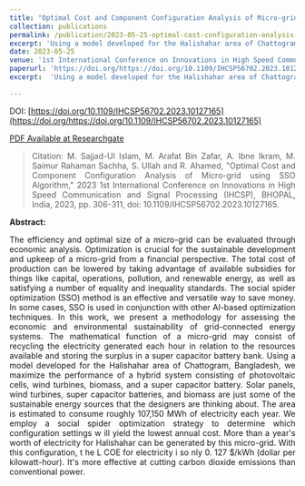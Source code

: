 ```yaml
---
title: "Optimal Cost and Component Configuration Analysis of Micro-grid Using SSO Algorithm"
collection: publications
permalink: /publication/2023-05-25-optimal-cost-configuration-analysis-microgrid-sso
excerpt: 'Using a model developed for the Halishahar area of Chattogram, Bangladesh, we maximize the performance of a hybrid system consisting of photovoltaic cells, wind turbines, biomass, and a super capacitor battery'
date: 2023-05-25
venue: '1st International Conference on Innovations in High Speed Communication and Signal Processing (IHCSP)'
paperurl: 'https://doi.org/https://doi.org/10.1109/IHCSP56702.2023.10127165'
excerpt:  'Using a model developed for the Halishahar area of Chattogram, Bangladesh, we maximize the performance of a hybrid system consisting of photovoltaic cells, wind turbines, biomass, and a super capacitor battery. Solar panels, wind turbines, super capacitor batteries, and biomass are just some of the sustainable energy sources that the designers are thinking about. The area is estimated to consume roughly 107,150 MWh of electricity each year. We employ a social spider optimization strategy to determine which configuration settings will yield the lowest annual cost. More than a year's worth of electricity for Halishahar can be generated by this micro-grid. With this configuration, the LCOE for electricity is only 0.127 $/kWh (dollar per kilowatt-hour). It's more effective at cutting carbon dioxide emissions than conventional power.'

---
```

DOI: [https://doi.org/10.1109/IHCSP56702.2023.10127165](https://doi.org/https://doi.org/10.1109/IHCSP56702.2023.10127165) 

[PDF Available at Researchgate](https://www.researchgate.net/publication/370132615_Optimal_Cost_and_Component_Configuration_Analysis_of_Micro-grid_Using_GWO_Algorithm)

> <p style='text-align: justify;'> Citation: M. Sajjad-Ul Islam, M. Arafat Bin Zafar, A. Ibne Ikram, M. Saimur Rahaman Sachha, S. Ullah and R. Ahamed, "Optimal Cost and Component Configuration Analysis of Micro-grid using SSO Algorithm," 2023 1st International Conference on Innovations in High Speed Communication and Signal Processing (IHCSP), BHOPAL, India, 2023, pp. 306-311, doi: 10.1109/IHCSP56702.2023.10127165.</p>

<B>Abstract:</B> 
<p style='text-align: justify;'> The efficiency and optimal size of a micro-grid can be evaluated through economic analysis. Optimization is crucial for the sustainable development and upkeep of a micro-grid from a financial perspective. The total cost of production can be lowered by taking advantage of available subsidies for things like capital, operations, pollution, and renewable energy, as well as satisfying a number of equality and inequality standards. The social spider optimization (SSO) method is an effective and versatile way to save money. In some cases, SSO is used in conjunction with other AI-based optimization techniques. In this work, we present a methodology for assessing the economic and environmental sustainability of grid-connected energy systems. The mathematical function of a micro-grid may consist of recycling the electricity generated each hour in relation to the resources available and storing the surplus in a super capacitor battery bank. Using a model developed for the Halishahar area of Chattogram, Bangladesh, we maximize the performance of a hybrid system consisting of photovoltaic cells, wind turbines, biomass, and a super capacitor battery. Solar panels, wind turbines, super capacitor batteries, and biomass are just some of the sustainable energy sources that the designers are thinking about. The area is estimated to consume roughly 107,150 MWh of electricity each year. We employ a social spider optimization strategy to determine which configuration settings w ill yield the lowest annual cost. More than a year's worth of electricity for Halishahar can be generated by this micro-grid. With this configuration, t he L COE for electricity i so nly 0. 127 $/kWh (dollar per kilowatt-hour). It's more effective at cutting carbon dioxide emissions than conventional power. </p>


